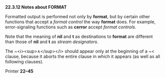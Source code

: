 **22.3.12 Notes about FORMAT** 

Formatted output is performed not only by **format**, but by certain other functions that accept a *format control* the way **format** does. For example, error-signaling functions such as **cerror** accept *format controls*. 

Note that the meaning of **nil** and **t** as destinations to **format** are different than those of **nil** and **t** as *stream designators*. 

The ~\<i\>\<sup\>∧\</sup\>\</i\> should appear only at the beginning of a ~\< clause, because it aborts the entire clause in which it appears (as well as all following clauses). 

Printer **22–45**

 
